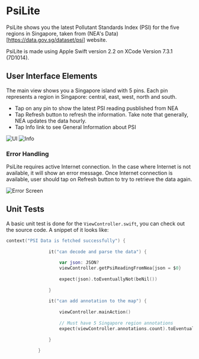 # PsiLite

PsiLite shows you the latest Pollutant Standards Index (PSI) for the five regions in Singapore, taken from (NEA's Data)[https://data.gov.sg/dataset/psi] website.

PsiLite is made using Apple Swift version 2.2 on XCode Version 7.3.1 (7D1014).


## User Interface Elements

The main view shows you a Singapore island with 5 pins. Each pin represents a region in Singapore: central, east, west, north and south.

- Tap on any pin to show the latest PSI reading pusblished from NEA
- Tap Refresh button to refresh the information. Take note that generally, NEA updates the data hourly.
- Tap Info link to see General Information about PSI

![UI](http://i.imgur.com/DYHpbWL.png) ![Info](http://i.imgur.com/o6uA0P8.png)

### Error Handling

PsiLite requires active Internet connection. In the case where Internet is not available, it will show an error message. Once Internet connection is available, user should tap on Refresh button to try to retrieve the data again.

![Error Screen](http://i.imgur.com/LWiSV9R.png)

## Unit Tests

A basic unit test is done for the `ViewController.swift`, you can check out the source code. A snippet of it looks like:

```swift
context("PSI Data is fetched successfully") {
                
                it("can decode and parse the data") {
                    
                    var json: JSON?
                    viewController.getPsiReadingFromNea{json = $0}
                    
                    expect(json).toEventuallyNot(beNil())
                    
                }
                
                it("can add annotation to the map") {
                    
                    viewController.mainAction()
                    
                    // Must have 5 Singapore region annotations
                    expect(viewController.annotations.count).toEventually(equal(5))
                    
                }
                
            }
```
